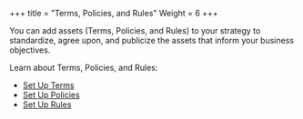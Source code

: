 +++
title = "Terms, Policies, and Rules"
Weight = 6
+++

You can add assets (Terms, Policies, and Rules) to your strategy to
standardize, agree upon, and publicize the assets that inform your
business objectives.

Learn about Terms, Policies, and Rules:

-   [Set Up Terms](Set%20Up%20Terms.htm)
-   [Set Up Policies](Set%20Up%20Policies.htm)
-   [Set Up Rules](Set%20Up%20Rules.htm)

